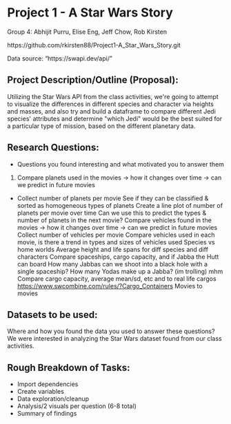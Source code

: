 # Project 1 - A Star Wars Story
<p>Group 4: Abhijit Purru, Elise Eng, Jeff Chow, Rob Kirsten</p>
<p>https://github.com/rkirsten88/Project1-A_Star_Wars_Story.git</p> 
<p>Data source: “https://swapi.dev/api/”</p>

## Project Description/Outline (Proposal):
<p>Utilizing the Star Wars API from the class activities, we're going to attempt to visualize the differences in different species and character via heights and masses, and also try and build a dataframe to compare different Jedi species' attributes and determine "which Jedi" would be the best suited for a particular type of mission, based on the different planetary data.</p> 

## Research Questions:
+ Questions you found interesting and what motivated you to answer them
1. Compare planets used in the movies → how it changes over time → can we predict in future movies
  + Collect number of planets per movie
See if they can be classified & sorted as homogeneous types of planets
Create a line plot of number of planets per movie over time 
Can we use this to predict the types & number of planets in the next movie?
Compare vehicles found in the movies → how it changes over time → can we predict in future movies
Collect number of vehicles per movie
Compare vehicles used in each movie, is there a trend in types and sizes of vehicles used 
Species vs home worlds
Average height and life spans for diff species and diff characters
Compare spaceships, cargo capacity, and if Jabba the Hutt can board
How many Jabbas can we shoot into a black hole with a single spaceship?
How many Yodas make up a Jabba? (im trolling) mhm
Compare cargo capacity, average mean/sd, etc and to real life cargos https://www.swcombine.com/rules/?Cargo_Containers 
Movies to movies

## Datasets to be used:
<p>Where and how you found the data you used to answer these questions?<br>
We were interested in analyzing the Star Wars dataset found from our class activities.</p> 

## Rough Breakdown of Tasks:  
+ Import dependencies
+ Create variables
+ Data exploration/cleanup
+ Analysis/2 visuals per question (6-8 total)
+ Summary of findings

